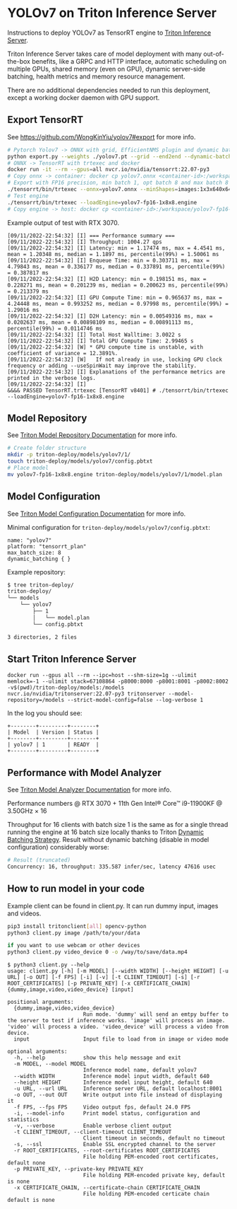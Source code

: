 # YOLOv7 on Triton Inference Server

Instructions to deploy YOLOv7 as TensorRT engine to [Triton Inference Server](https://github.com/NVIDIA/triton-inference-server).

Triton Inference Server takes care of model deployment with many out-of-the-box benefits, like a GRPC and HTTP interface, automatic scheduling on multiple GPUs, shared memory (even on GPU), dynamic server-side batching, health metrics and memory resource management.

There are no additional dependencies needed to run this deployment, except a working docker daemon with GPU support.

## Export TensorRT

See https://github.com/WongKinYiu/yolov7#export for more info.

```bash
# Pytorch Yolov7 -> ONNX with grid, EfficientNMS plugin and dynamic batch size
python export.py --weights ./yolov7.pt --grid --end2end --dynamic-batch --simplify --topk-all 100 --iou-thres 0.65 --conf-thres 0.35 --img-size 640 640
# ONNX -> TensorRT with trtexec and docker
docker run -it --rm --gpus=all nvcr.io/nvidia/tensorrt:22.07-py3
# Copy onnx -> container: docker cp yolov7.onnx <container-id>:/workspace/
# Export with FP16 precision, min batch 1, opt batch 8 and max batch 8
./tensorrt/bin/trtexec --onnx=yolov7.onnx --minShapes=images:1x3x640x640 --optShapes=images:8x3x640x640 --maxShapes=images:8x3x640x640 --fp16 --workspace=4096 --saveEngine=yolov7-fp16-1x8x8.engine --timingCacheFile=timing.cache
# Test engine
./tensorrt/bin/trtexec --loadEngine=yolov7-fp16-1x8x8.engine
# Copy engine -> host: docker cp <container-id>:/workspace/yolov7-fp16-1x8x8.engine .
```

Example output of test with RTX 3070.

```
[09/11/2022-22:54:32] [I] === Performance summary ===
[09/11/2022-22:54:32] [I] Throughput: 1004.27 qps
[09/11/2022-22:54:32] [I] Latency: min = 1.17474 ms, max = 4.4541 ms, mean = 1.20348 ms, median = 1.1897 ms, percentile(99%) = 1.50061 ms
[09/11/2022-22:54:32] [I] Enqueue Time: min = 0.303711 ms, max = 4.79843 ms, mean = 0.336177 ms, median = 0.337891 ms, percentile(99%) = 0.387817 ms
[09/11/2022-22:54:32] [I] H2D Latency: min = 0.198151 ms, max = 0.228271 ms, mean = 0.201239 ms, median = 0.200623 ms, percentile(99%) = 0.213379 ms
[09/11/2022-22:54:32] [I] GPU Compute Time: min = 0.965637 ms, max = 4.24448 ms, mean = 0.993252 ms, median = 0.97998 ms, percentile(99%) = 1.29016 ms
[09/11/2022-22:54:32] [I] D2H Latency: min = 0.00549316 ms, max = 0.0202637 ms, mean = 0.00898109 ms, median = 0.00891113 ms, percentile(99%) = 0.0114746 ms
[09/11/2022-22:54:32] [I] Total Host Walltime: 3.0022 s
[09/11/2022-22:54:32] [I] Total GPU Compute Time: 2.99465 s
[09/11/2022-22:54:32] [W] * GPU compute time is unstable, with coefficient of variance = 12.3891%.
[09/11/2022-22:54:32] [W]   If not already in use, locking GPU clock frequency or adding --useSpinWait may improve the stability.
[09/11/2022-22:54:32] [I] Explanations of the performance metrics are printed in the verbose logs.
[09/11/2022-22:54:32] [I] 
&&&& PASSED TensorRT.trtexec [TensorRT v8401] # ./tensorrt/bin/trtexec --loadEngine=yolov7-fp16-1x8x8.engine
```

## Model Repository

See [Triton Model Repository Documentation](https://github.com/triton-inference-server/server/blob/main/docs/model_repository.md#model-repository) for more info.

```bash
# Create folder structure
mkdir -p triton-deploy/models/yolov7/1/
touch triton-deploy/models/yolov7/config.pbtxt
# Place model
mv yolov7-fp16-1x8x8.engine triton-deploy/models/yolov7/1/model.plan
```

## Model Configuration

See [Triton Model Configuration Documentation](https://github.com/triton-inference-server/server/blob/main/docs/model_configuration.md#model-configuration) for more info.

Minimal configuration for `triton-deploy/models/yolov7/config.pbtxt`:

```
name: "yolov7"
platform: "tensorrt_plan"
max_batch_size: 8
dynamic_batching { }
```

Example repository:

```bash
$ tree triton-deploy/
triton-deploy/
└── models
    └── yolov7
        ├── 1
        │   └── model.plan
        └── config.pbtxt

3 directories, 2 files
```

## Start Triton Inference Server

```
docker run --gpus all --rm --ipc=host --shm-size=1g --ulimit memlock=-1 --ulimit stack=67108864 -p8000:8000 -p8001:8001 -p8002:8002 -v$(pwd)/triton-deploy/models:/models nvcr.io/nvidia/tritonserver:22.07-py3 tritonserver --model-repository=/models --strict-model-config=false --log-verbose 1
```

In the log you should see:

```
+--------+---------+--------+
| Model  | Version | Status |
+--------+---------+--------+
| yolov7 | 1       | READY  |
+--------+---------+--------+
```

## Performance with Model Analyzer

See [Triton Model Analyzer Documentation](https://github.com/triton-inference-server/server/blob/main/docs/model_analyzer.md#model-analyzer) for more info.

Performance numbers @ RTX 3070 + 11th Gen Intel® Core™ i9-11900KF @ 3.50GHz × 16 

Throughput for 16 clients with batch size 1 is the same as for a single thread running the engine at 16 batch size locally thanks to Triton [Dynamic Batching Strategy](https://github.com/triton-inference-server/server/blob/main/docs/model_configuration.md#dynamic-batcher). Result without dynamic batching (disable in model configuration) considerably worse:

```bash
# Result (truncated)
Concurrency: 16, throughput: 335.587 infer/sec, latency 47616 usec
```

## How to run model in your code

Example client can be found in client.py. It can run dummy input, images and videos.

```bash
pip3 install tritonclient[all] opencv-python
python3 client.py image /path/to/your/data

if you want to use webcam or other devices
python3 client.py video_device 0 -o /way/to/save/data.mp4
```



```
$ python3 client.py --help
usage: client.py [-h] [-m MODEL] [--width WIDTH] [--height HEIGHT] [-u URL] [-o OUT] [-f FPS] [-i] [-v] [-t CLIENT_TIMEOUT] [-s] [-r ROOT_CERTIFICATES] [-p PRIVATE_KEY] [-x CERTIFICATE_CHAIN] {dummy,image,video,video_device} [input]

positional arguments:
  {dummy,image,video,video_device}
                        Run mode. 'dummy' will send an emtpy buffer to the server to test if inference works. 'image' will process an image. 'video' will process a video. 'video_device' will process a video from device.
  input                 Input file to load from in image or video mode

optional arguments:
  -h, --help            show this help message and exit
  -m MODEL, --model MODEL
                        Inference model name, default yolov7
  --width WIDTH         Inference model input width, default 640
  --height HEIGHT       Inference model input height, default 640
  -u URL, --url URL     Inference server URL, default localhost:8001
  -o OUT, --out OUT     Write output into file instead of displaying it
  -f FPS, --fps FPS     Video output fps, default 24.0 FPS
  -i, --model-info      Print model status, configuration and statistics
  -v, --verbose         Enable verbose client output
  -t CLIENT_TIMEOUT, --client-timeout CLIENT_TIMEOUT
                        Client timeout in seconds, default no timeout
  -s, --ssl             Enable SSL encrypted channel to the server
  -r ROOT_CERTIFICATES, --root-certificates ROOT_CERTIFICATES
                        File holding PEM-encoded root certificates, default none
  -p PRIVATE_KEY, --private-key PRIVATE_KEY
                        File holding PEM-encoded private key, default is none
  -x CERTIFICATE_CHAIN, --certificate-chain CERTIFICATE_CHAIN
                        File holding PEM-encoded certicate chain default is none

```
